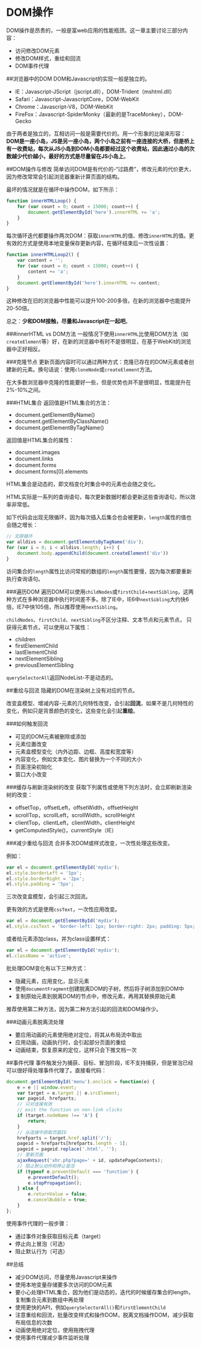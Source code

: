 DOM操作
=====
DOM操作是昂贵的，一般是富web应用的性能瓶颈。这一章主要讨论三部分内容：

*	访问修改DOM元素
*	修改DOM样式，重绘和回流
*	DOM事件代理

##浏览器中的DOM
DOM和Javascript的实现一般是独立的。

*	IE：Javascript-JScript（jscript.dll），DOM-Trident（mshtml.dll）
*	Safari：Javascript-JavascriptCore，DOM-WebKit
*	Chrome：Javascript-V8，DOM-WebKit
*	FireFox：Javascript-SpiderMonky（最新的是TraceMonkey），DOM-Gecko

由于两者是独立的，互相访问一般是需要代价的。用一个形象的比喻来形容：**DOM是一座小岛，JS是另一座小岛，两个小岛之前有一座连接的大桥，但是桥上有一收费站，每次从JS小岛到DOM小岛都要经过这个收费站，因此通过小岛的次数越少代价越小，最好的方式是尽量留在JS小岛上**。

##DOM操作与修改
简单访问DOM是有代价的-“过路费”，修改元素的代价更大，因为修改常常会引起浏览器重新计算页面的结构。

最坏的情况就是在循环中操作DOM，如下所示：
```javascript
function innerHTMLLoop() {
	for (var count = 0; count < 15000; count++) {
		document.getElementById('here').innerHTML += 'a';
	}
}
```
每次循环迭代都要操作两次DOM：获取``innerHTML``的值、修改``innerHTML``的值。更有效的方式是使用本地变量保存更新内容，在循环结束后一次性设置：
```javascript
function innerHTMLLoop2() {
	var content = '';
	for (var count = 0; count < 15000; count++) {
		content += 'a';
	}
	document.getElementById('here').innerHTML += content;
}
```
这种修改在旧的浏览器中性能可以提升100-200多倍，在新的浏览器中也能提升20-50倍。

总之：**少和DOM接触，尽量和Javascript在一起吧**。

###innerHTML vs DOM方法
一般情况下使用``innerHTML``比使用DOM方法（如``createElement``等）好，在新的浏览器中有时不是很明显，在基于WebKit的浏览器中正好相反。

###克隆节点
更新页面内容时可以通过两种方式：克隆已存在的DOM元素或者创建新的元素。换句话说：使用``cloneNode``或``createElement``方法。

在大多数浏览器中克隆的性能要好一些，但是优势也并不是很明显，性能提升在2%-10%之间。

###HTML集合
返回值是HTML集合的方法：

*	document.getElementByName()
*	document.getElementByClassName()
*	document.getElementByTagName()

返回值是HTML集合的属性：

*	document.images
*	document.links
*	document.forms
*	document.forms[0].elements

HTML集合是动态的，即文档变化时集合中的元素也会随之变化。

HTML实际是一系列的查询语句，每次更新数据时都会更新这些查询语句，所以效率非常低。

如下代码会出现无限循环，因为每次插入后集合也会被更新，``length``属性的值也会随之增长：

```javascript
// 无限循环
var alldivs = document.getElementsByTagName('div');
for (var i = 0; i < alldivs.length; i++) {
	document.body.appendChild(document.createElement('div'))
}
```

访问集合的``length``属性比访问常规的数组的``length``属性要慢，因为每次都要重新执行查询语句。

###遍历DOM
遍历DOM可以使用``childNodes``或``firstChild``+``nextSibling``，这两种方式在多种浏览器中执行时间差不多。除了IE中，IE6中``nextSibling``大约快6倍，IE7中快105倍，所以推荐使用``nextSibling``。

``childNodes``、``firstChild``、``nextSibling``不区分注释、文本节点和元素节点，
只获得元素节点，可以使用以下属性：

*	children
*	firstElementChild
*	lastElementChild
*	nextElementSibling
*	previousElementSibling

``querySelectorAll``返回NodeList-不是动态的。

##重绘与回流
隐藏的DOM在渲染树上没有对应的节点。

改变盒模型、增减内容-元素的几何特性改变，会引起**回流**，如果不是几何特性的变化，例如只是背景颜色的变化，这些变化会引起**重绘**。

###如何触发回流

*	可见的DOM元素被删除或添加
*	元素位置改变
*	元素盒模型变化（内外边距、边框、高度和宽度等）
*	内容变化，例如文本变化、图片替换为一个不同的大小
*	页面渲染初始化
*	窗口大小改变

###缓存与刷新渲染树的改变
获取下列属性或使用下列方法时，会立即刷新渲染树的改变：

*	offsetTop，offsetLeft，offsetWidth，offsetHeight
*	scrollTop，scrollLeft，scrollWidth，scrollHeight
*	clientTop，clientLeft，clientWidth，clientHeight
*	getComputedStyle()，currentStyle（IE）

###减少重绘与回流
合并多次DOM或样式改变，一次性处理这些改变。

例如：
```javascript
var el = document.getElementById('mydiv');
el.style.borderLeft = '1px';
el.style.borderRight = '2px';
el.style.padding = '5px';
```
三次改变盒模型，会引起三次回流。

更有效的方式是使用``cssText``，一次性应用改变。

```javascript
var el = document.getElementById('mydiv');
el.style.cssText = 'border-left: 1px; border-right: 2px; padding: 5px;';
```
或者给元素添加class，并为class设置样式：
```javascript
var el = document.getElementById('mydiv');
el.className = 'active';
```

批处理DOM变化有以下三种方式：

*	隐藏元素，应用变化，显示元素
*	使用``documentFragment``创建脱离DOM的子树，然后将子树添加到DOM中
*	复制原始元素到脱离DOM的节点中，修改元素，再用其替换原始元素

推荐使用第二种方法，因为第二种方法引起的回流和DOM操作少。

###动画元素脱离流处理

*	要应用动画的元素使用绝对定位，将其从布局流中取出
*	应用动画，动画执行时，会引起部分页面的重绘
*	动画结束，恢复原来的定位，这样只会下推文档一次

##事件代理
事件触发分为捕获、目标、冒泡阶段，IE不支持捕获，但是冒泡已经可以很好得处理事件代理了。直接看代码：

```javascript
document.getElementById('menu').onclick = function(e) {
	e = e || window.event;
	var target = e.target || e.srcElement;
	var pageid, hrefparts;
	// 只对连接有效
	// exit the function on non-link clicks
	if (target.nodeName !== 'A') {
		return;
	}
	// 从连接中获取页面ID
	hrefparts = target.href.split('/');
	pageid = hrefparts[hrefparts.length - 1];
	pageid = pageid.replace('.html', '');
	// 更新页面
	ajaxRequest('xhr.php?page=' + id, updatePageContents);
	// 阻止默认动作和停止冒泡
	if (typeof e.preventDefault === 'function') {
		e.preventDefault();
		e.stopPropagation();
	} else {
		e.returnValue = false;
		e.cancelBubble = true;
	}
};
```

使用事件代理的一般步骤：

*	通过事件对象获取目标元素（target）
*	停止向上冒泡（可选）
*	阻止默认行为（可选）

##总结

*	减少DOM访问，尽量使用Javascript来操作
*	使用本地变量存储要多次访问的DOM元素
*	要小心处理HTML集合，因为他们是动态的，迭代的时候缓存集合的length，复制集合元素到数组中再处理
*	使用更快的API，例如``querySelectorAll()``和``firstElementChild``
*	注意重绘和回流，批量改变样式和操作DOM，脱离文档操作DOM，减少获取布局信息的次数
*	动画使用绝对定位，使用拖拽代理
*	使用事件代理减少事件监听处理